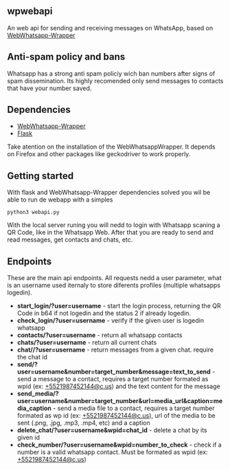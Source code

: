 ## wpwebapi

An web api for sending and receiving messages on WhatsApp, based on [WebWhatsapp-Wrapper](https://github.com/mukulhase/WebWhatsapp-Wrapper)

## Anti-spam policy and bans

Whatsapp has a strong anti spam policiy wich ban numbers after signs of spam dissemination. Its highly recomended only send messages to contacts that have your number saved.

## Dependencies
- [WebWhatsapp-Wrapper](https://github.com/mukulhase/WebWhatsapp-Wrapper)
- [Flask](https://github.com/pallets/flask)

Take atention on the installation of the WebWhatsappWrapper. It depends on Firefox and other packages like geckodriver to work properly.

## Getting started

With flask and WebWhatsapp-Wrapper dependencies solved you wil be able to run de webapp with a simples

`python3 webapi.py`

With the local server runing you will nedd to login with  Whatsapp scaning a QR Code, like in the Whatsapp Web. After that you are ready to send and read messages, get contacts and chats, etc.

## Endpoints

These are the main api endpoints. All requests nedd a user parameter, what is an username used iternaly to store diferents profiles (multiple whatsapps logedin).

- **start_login/?user=username** - start the login process, returning the QR Code in b64 if not logedin and the status 2 if already logedin.
- **check_login/?user=username** - verify if the given user is logedin whatsapp
- **contacts/?user=username** - return all whatsapp contacts
- **chats/?user=username** - return all current chats
- **chat/<id>/?user=username** - return messages from a given chat. require the chat id
- **send/?user=username&number=target_number&message=text_to_send** - send a message to a contact, requires a target number formated as wpid (ex: +5521987452144@c.us) and the text content for the message
- **send_media/?user=username&number=target_number&url=media_url&caption=media_caption** - send a media file to a contact, requires a target number formated as wp id (ex: +5521987452144@c.us), url of the media to be sent (.png, .jpg, .mp3, .mp4, etc) and a caption
- **delete_chat/?user=username&wpid=chat_id** - delete a chat by its given id
- **check_number/?user=username&wpid=number_to_check** - check if a number is a valid whatsapp contact. Must be formated as wpid (ex: +5521987452144@c.us)
